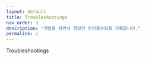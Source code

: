 ```yaml
---
layout: default
title: Troubleshootings
nav_order: 3
description: "개발을 하면서 겪었던 트러블슈팅을 기록합니다."
permalink: /
---
```


Troubleshootings
